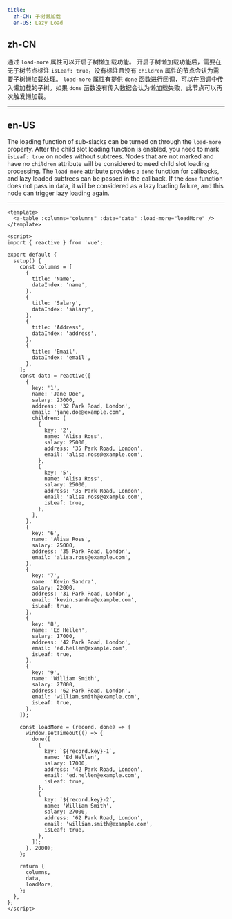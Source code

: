 ```yaml
title:
  zh-CN: 子树懒加载
  en-US: Lazy Load
```

## zh-CN

通过 `load-more` 属性可以开启子树懒加载功能。
开启子树懒加载功能后，需要在无子树节点标注 `isLeaf: true`，没有标注且没有 `children` 属性的节点会认为需要子树懒加载处理。
`load-more` 属性有提供 `done` 函数进行回调，可以在回调中传入懒加载的子树。如果 `done` 函数没有传入数据会认为懒加载失败，此节点可以再次触发懒加载。

---

## en-US

The loading function of sub-slacks can be turned on through the `load-more` property.
After the child slot loading function is enabled, you need to mark `isLeaf: true` on nodes without subtrees. Nodes that are not marked and have no `children` attribute will be considered to need child slot loading processing.
The `load-more` attribute provides a `done` function for callbacks, and lazy loaded subtrees can be passed in the callback. If the `done` function does not pass in data, it will be considered as a lazy loading failure, and this node can trigger lazy loading again.

---

```vue
<template>
  <a-table :columns="columns" :data="data" :load-more="loadMore" />
</template>

<script>
import { reactive } from 'vue';

export default {
  setup() {
    const columns = [
      {
        title: 'Name',
        dataIndex: 'name',
      },
      {
        title: 'Salary',
        dataIndex: 'salary',
      },
      {
        title: 'Address',
        dataIndex: 'address',
      },
      {
        title: 'Email',
        dataIndex: 'email',
      },
    ];
    const data = reactive([
      {
        key: '1',
        name: 'Jane Doe',
        salary: 23000,
        address: '32 Park Road, London',
        email: 'jane.doe@example.com',
        children: [
          {
            key: '2',
            name: 'Alisa Ross',
            salary: 25000,
            address: '35 Park Road, London',
            email: 'alisa.ross@example.com',
          },
          {
            key: '5',
            name: 'Alisa Ross',
            salary: 25000,
            address: '35 Park Road, London',
            email: 'alisa.ross@example.com',
            isLeaf: true,
          },
        ],
      },
      {
        key: '6',
        name: 'Alisa Ross',
        salary: 25000,
        address: '35 Park Road, London',
        email: 'alisa.ross@example.com',
      },
      {
        key: '7',
        name: 'Kevin Sandra',
        salary: 22000,
        address: '31 Park Road, London',
        email: 'kevin.sandra@example.com',
        isLeaf: true,
      },
      {
        key: '8',
        name: 'Ed Hellen',
        salary: 17000,
        address: '42 Park Road, London',
        email: 'ed.hellen@example.com',
        isLeaf: true,
      },
      {
        key: '9',
        name: 'William Smith',
        salary: 27000,
        address: '62 Park Road, London',
        email: 'william.smith@example.com',
        isLeaf: true,
      },
    ]);

    const loadMore = (record, done) => {
      window.setTimeout(() => {
        done([
          {
            key: `${record.key}-1`,
            name: 'Ed Hellen',
            salary: 17000,
            address: '42 Park Road, London',
            email: 'ed.hellen@example.com',
            isLeaf: true,
          },
          {
            key: `${record.key}-2`,
            name: 'William Smith',
            salary: 27000,
            address: '62 Park Road, London',
            email: 'william.smith@example.com',
            isLeaf: true,
          },
        ]);
      }, 2000);
    };

    return {
      columns,
      data,
      loadMore,
    };
  },
};
</script>
```
